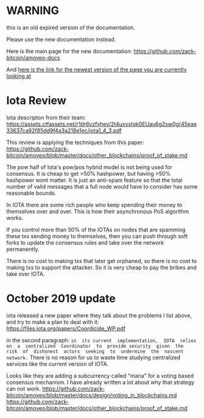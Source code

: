 WARNING
========

this is an old expired version of the documentation.

Please use the new documentation instead. 

Here is the main page for the new documentation: https://github.com/zack-bitcoin/amoveo-docs 

And [here is the link for the newest version of the page you are currently looking at](https://github.com/zack-bitcoin/amoveo-docs/blob/master//other_blockchains/iota.md)

Iota Review
======

Iota descripton from their team: https://assets.ctfassets.net/r1dr6vzfxhev/2t4uxvsIqk0EUau6g2sw0g/45eae33637ca92f85dd9f4a3a218e1ec/iota1_4_3.pdf

This review is applying the techniques from this paper: https://github.com/zack-bitcoin/amoveo/blob/master/docs/other_blockchains/proof_of_stake.md

The pow half of Iota's pow/pos hybrid model is not being used for consensus. It is cheap to get >50% hashpower, but having >50% hashpower wont matter. It is just an anti-spam feature so that the total number of valid messages that a full node would have to consider has some reasonable bounds.

In IOTA there are some rich people who keep spending their money to themselves over and over. This is how their asynchronous PoS algorithm works.

If you control more than 50% of the IOTAs on nodes that are spamming these txs sending money to themselves, then you can push through soft forks to update the consensus rules and take over the network permanently. 

There is no cost to making txs that later get orphaned, so there is no cost to making txs to support the attacker.
So it is very cheap to pay the bribes and take over IOTA.


October 2019 update
=======

iota released a new paper where they talk about the problems I list above, and try to make a plan to deal with it: https://files.iota.org/papers/Coordicide_WP.pdf


in the second paragraph:
```in  its current  implementation,  IOTA  relies  on  a  centralized  Coordinator  to  provide security  given  the  risk  of  dishonest  actors  seeking  to  undermine  the  nascent network.```
There is no reason for us to waste time studying centralized services like the current version of IOTA.

Looks like they are adding a subcurrency called "mana" for a voting based consensus mechanism. I have already written a lot about why that strategy can not work.  https://github.com/zack-bitcoin/amoveo/blob/master/docs/design/voting_in_blockchains.md
https://github.com/zack-bitcoin/amoveo/blob/master/docs/other_blockchains/proof_of_stake.md